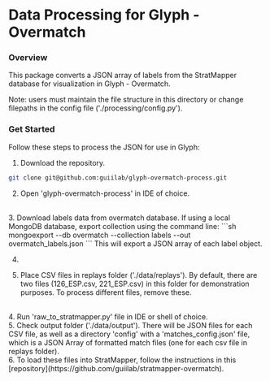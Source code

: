 # Data Processing for Glyph - Overmatch

### Overview
This package converts a JSON array of labels from the StratMapper database for visualization in Glyph - Overmatch.

Note: users must maintain the file structure in this directory or change filepaths in the config file ('./processing/config.py').

### Get Started
Follow these steps to process the JSON for use in Glyph:

1. Download the repository.
```sh
git clone git@github.com:guiilab/glyph-overmatch-process.git
```
2. Open 'glyph-overmatch-process' in IDE of choice.
<br/>
3. Download labels data from overmatch database. If using a local MongoDB database, export collection using the command line:
```sh
mongoexport --db overmatch --collection labels --out overmatch_labels.json
```
This will export a JSON array of each label object.
<br/>

4. 


4. Place CSV files in replays folder ('./data/replays'). By default, there are two files (126_ESP.csv, 221_ESP.csv) in this folder for demonstration purposes. To process different files, remove these.
<br/>
4. Run 'raw_to_stratmapper.py' file in IDE or shell of choice.
<br/>
5. Check output folder ('./data/output'). There will be JSON files for each CSV file, as well as a directory 'config' with a 'matches_config.json' file, which is a JSON Array of formatted match files (one for each csv file in replays folder).
<br/>
6. To load these files into StratMapper, follow the instructions in this [repository](https://github.com/guiilab/stratmapper-overmatch).